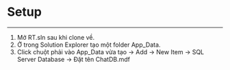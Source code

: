 # Setup
-----
1. Mở RT.sln sau khi clone về.
2. Ở trong Solution Explorer tạo một folder App_Data.
3. Click chuột phải vào App_Data vừa tạo -> Add -> New Item -> SQL Server Database -> Đặt tên ChatDB.mdf 
